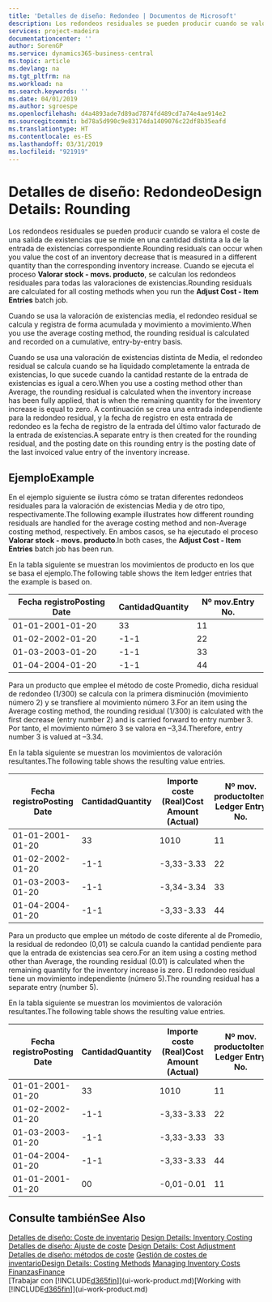```yaml
---
title: 'Detalles de diseño: Redondeo | Documentos de Microsoft'
description: Los redondeos residuales se pueden producir cuando se valora el coste de una salida de existencias que se mide en una cantidad distinta a la de la entrada de existencias correspondiente. Cuando se ejecuta el proceso **Valorar stock - movs. producto**, se calculan los redondeos residuales para todas las valoraciones de existencias.
services: project-madeira
documentationcenter: ''
author: SorenGP
ms.service: dynamics365-business-central
ms.topic: article
ms.devlang: na
ms.tgt_pltfrm: na
ms.workload: na
ms.search.keywords: ''
ms.date: 04/01/2019
ms.author: sgroespe
ms.openlocfilehash: d4a4893ade7d89ad7874fd489cd7a74e4ae914e2
ms.sourcegitcommit: bd78a5d990c9e83174da1409076c22df8b35eafd
ms.translationtype: HT
ms.contentlocale: es-ES
ms.lasthandoff: 03/31/2019
ms.locfileid: "921919"
---
```

# <a name="design-details-rounding"></a><span data-ttu-id="5a5a2-104">Detalles de diseño: Redondeo</span><span class="sxs-lookup"><span data-stu-id="5a5a2-104">Design Details: Rounding</span></span>
<span data-ttu-id="5a5a2-105">Los redondeos residuales se pueden producir cuando se valora el coste de una salida de existencias que se mide en una cantidad distinta a la de la entrada de existencias correspondiente.</span><span class="sxs-lookup"><span data-stu-id="5a5a2-105">Rounding residuals can occur when you value the cost of an inventory decrease that is measured in a different quantity than the corresponding inventory increase.</span></span> <span data-ttu-id="5a5a2-106">Cuando se ejecuta el proceso **Valorar stock - movs. producto**, se calculan los redondeos residuales para todas las valoraciones de existencias.</span><span class="sxs-lookup"><span data-stu-id="5a5a2-106">Rounding residuals are calculated for all costing methods when you run the **Adjust Cost - Item Entries** batch job.</span></span>  

 <span data-ttu-id="5a5a2-107">Cuando se usa la valoración de existencias media, el redondeo residual se calcula y registra de forma acumulada y movimiento a movimiento.</span><span class="sxs-lookup"><span data-stu-id="5a5a2-107">When you use the average costing method, the rounding residual is calculated and recorded on a cumulative, entry-by-entry basis.</span></span>  

 <span data-ttu-id="5a5a2-108">Cuando se usa una valoración de existencias distinta de Media, el redondeo residual se calcula cuando se ha liquidado completamente la entrada de existencias, lo que sucede cuando la cantidad restante de la entrada de existencias es igual a cero.</span><span class="sxs-lookup"><span data-stu-id="5a5a2-108">When you use a costing method other than Average, the rounding residual is calculated when the inventory increase has been fully applied, that is when the remaining quantity for the inventory increase is equal to zero.</span></span> <span data-ttu-id="5a5a2-109">A continuación se crea una entrada independiente para la redondeo residual, y la fecha de registro en esta entrada de redondeo es la fecha de registro de la entrada del último valor facturado de la entrada de existencias.</span><span class="sxs-lookup"><span data-stu-id="5a5a2-109">A separate entry is then created for the rounding residual, and the posting date on this rounding entry is the posting date of the last invoiced value entry of the inventory increase.</span></span>  

## <a name="example"></a><span data-ttu-id="5a5a2-110">Ejemplo</span><span class="sxs-lookup"><span data-stu-id="5a5a2-110">Example</span></span>  
 <span data-ttu-id="5a5a2-111">En el ejemplo siguiente se ilustra cómo se tratan diferentes redondeos residuales para la valoración de existencias Media y de otro tipo, respectivamente.</span><span class="sxs-lookup"><span data-stu-id="5a5a2-111">The following example illustrates how different rounding residuals are handled for the average costing method and non-Average costing method, respectively.</span></span> <span data-ttu-id="5a5a2-112">En ambos casos, se ha ejecutado el proceso **Valorar stock - movs. producto**.</span><span class="sxs-lookup"><span data-stu-id="5a5a2-112">In both cases, the **Adjust Cost - Item Entries** batch job has been run.</span></span>  

 <span data-ttu-id="5a5a2-113">En la tabla siguiente se muestran los movimientos de producto en los que se basa el ejemplo.</span><span class="sxs-lookup"><span data-stu-id="5a5a2-113">The following table shows the item ledger entries that the example is based on.</span></span>  

|<span data-ttu-id="5a5a2-114">Fecha registro</span><span class="sxs-lookup"><span data-stu-id="5a5a2-114">Posting Date</span></span>|<span data-ttu-id="5a5a2-115">Cantidad</span><span class="sxs-lookup"><span data-stu-id="5a5a2-115">Quantity</span></span>|<span data-ttu-id="5a5a2-116">Nº mov.</span><span class="sxs-lookup"><span data-stu-id="5a5a2-116">Entry No.</span></span>|  
|------------------|--------------|---------------|  
|<span data-ttu-id="5a5a2-117">01-01-20</span><span class="sxs-lookup"><span data-stu-id="5a5a2-117">01-01-20</span></span>|<span data-ttu-id="5a5a2-118">3</span><span class="sxs-lookup"><span data-stu-id="5a5a2-118">3</span></span>|<span data-ttu-id="5a5a2-119">1</span><span class="sxs-lookup"><span data-stu-id="5a5a2-119">1</span></span>|  
|<span data-ttu-id="5a5a2-120">01-02-20</span><span class="sxs-lookup"><span data-stu-id="5a5a2-120">02-01-20</span></span>|<span data-ttu-id="5a5a2-121">-1</span><span class="sxs-lookup"><span data-stu-id="5a5a2-121">-1</span></span>|<span data-ttu-id="5a5a2-122">2</span><span class="sxs-lookup"><span data-stu-id="5a5a2-122">2</span></span>|  
|<span data-ttu-id="5a5a2-123">01-03-20</span><span class="sxs-lookup"><span data-stu-id="5a5a2-123">03-01-20</span></span>|<span data-ttu-id="5a5a2-124">-1</span><span class="sxs-lookup"><span data-stu-id="5a5a2-124">-1</span></span>|<span data-ttu-id="5a5a2-125">3</span><span class="sxs-lookup"><span data-stu-id="5a5a2-125">3</span></span>|  
|<span data-ttu-id="5a5a2-126">01-04-20</span><span class="sxs-lookup"><span data-stu-id="5a5a2-126">04-01-20</span></span>|<span data-ttu-id="5a5a2-127">-1</span><span class="sxs-lookup"><span data-stu-id="5a5a2-127">-1</span></span>|<span data-ttu-id="5a5a2-128">4</span><span class="sxs-lookup"><span data-stu-id="5a5a2-128">4</span></span>|  

 <span data-ttu-id="5a5a2-129">Para un producto que emplee el método de coste Promedio, dicha residual de redondeo (1/300) se calcula con la primera disminución (movimiento número 2) y se transfiere al movimiento número 3.</span><span class="sxs-lookup"><span data-stu-id="5a5a2-129">For an item using the Average costing method, the rounding residual (1/300) is calculated with the first decrease (entry number 2) and is carried forward to entry number 3.</span></span> <span data-ttu-id="5a5a2-130"> Por tanto, el movimiento número 3 se valora en –3,34.</span><span class="sxs-lookup"><span data-stu-id="5a5a2-130">Therefore, entry number 3 is valued at –3.34.</span></span>  

 <span data-ttu-id="5a5a2-131">En la tabla siguiente se muestran los movimientos de valoración resultantes.</span><span class="sxs-lookup"><span data-stu-id="5a5a2-131">The following table shows the resulting value entries.</span></span>  

|<span data-ttu-id="5a5a2-132">Fecha registro</span><span class="sxs-lookup"><span data-stu-id="5a5a2-132">Posting Date</span></span>|<span data-ttu-id="5a5a2-133">Cantidad</span><span class="sxs-lookup"><span data-stu-id="5a5a2-133">Quantity</span></span>|<span data-ttu-id="5a5a2-134">Importe coste (Real)</span><span class="sxs-lookup"><span data-stu-id="5a5a2-134">Cost Amount (Actual)</span></span>|<span data-ttu-id="5a5a2-135">Nº mov. producto</span><span class="sxs-lookup"><span data-stu-id="5a5a2-135">Item Ledger Entry No.</span></span>|<span data-ttu-id="5a5a2-136">Nº mov.</span><span class="sxs-lookup"><span data-stu-id="5a5a2-136">Entry No.</span></span>|  
|------------------|--------------|----------------------------|---------------------------|---------------|  
|<span data-ttu-id="5a5a2-137">01-01-20</span><span class="sxs-lookup"><span data-stu-id="5a5a2-137">01-01-20</span></span>|<span data-ttu-id="5a5a2-138">3</span><span class="sxs-lookup"><span data-stu-id="5a5a2-138">3</span></span>|<span data-ttu-id="5a5a2-139">10</span><span class="sxs-lookup"><span data-stu-id="5a5a2-139">10</span></span>|<span data-ttu-id="5a5a2-140">1</span><span class="sxs-lookup"><span data-stu-id="5a5a2-140">1</span></span>|<span data-ttu-id="5a5a2-141">1</span><span class="sxs-lookup"><span data-stu-id="5a5a2-141">1</span></span>|  
|<span data-ttu-id="5a5a2-142">01-02-20</span><span class="sxs-lookup"><span data-stu-id="5a5a2-142">02-01-20</span></span>|<span data-ttu-id="5a5a2-143">-1</span><span class="sxs-lookup"><span data-stu-id="5a5a2-143">-1</span></span>|<span data-ttu-id="5a5a2-144">-3,33</span><span class="sxs-lookup"><span data-stu-id="5a5a2-144">-3.33</span></span>|<span data-ttu-id="5a5a2-145">2</span><span class="sxs-lookup"><span data-stu-id="5a5a2-145">2</span></span>|<span data-ttu-id="5a5a2-146">2</span><span class="sxs-lookup"><span data-stu-id="5a5a2-146">2</span></span>|  
|<span data-ttu-id="5a5a2-147">01-03-20</span><span class="sxs-lookup"><span data-stu-id="5a5a2-147">03-01-20</span></span>|<span data-ttu-id="5a5a2-148">-1</span><span class="sxs-lookup"><span data-stu-id="5a5a2-148">-1</span></span>|<span data-ttu-id="5a5a2-149">-3,34</span><span class="sxs-lookup"><span data-stu-id="5a5a2-149">-3.34</span></span>|<span data-ttu-id="5a5a2-150">3</span><span class="sxs-lookup"><span data-stu-id="5a5a2-150">3</span></span>|<span data-ttu-id="5a5a2-151">3</span><span class="sxs-lookup"><span data-stu-id="5a5a2-151">3</span></span>|  
|<span data-ttu-id="5a5a2-152">01-04-20</span><span class="sxs-lookup"><span data-stu-id="5a5a2-152">04-01-20</span></span>|<span data-ttu-id="5a5a2-153">-1</span><span class="sxs-lookup"><span data-stu-id="5a5a2-153">-1</span></span>|<span data-ttu-id="5a5a2-154">-3,33</span><span class="sxs-lookup"><span data-stu-id="5a5a2-154">-3.33</span></span>|<span data-ttu-id="5a5a2-155">4</span><span class="sxs-lookup"><span data-stu-id="5a5a2-155">4</span></span>|<span data-ttu-id="5a5a2-156">4</span><span class="sxs-lookup"><span data-stu-id="5a5a2-156">4</span></span>|  

 <span data-ttu-id="5a5a2-157">Para un producto que emplee un método de coste diferente al de Promedio, la residual de redondeo (0,01) se calcula cuando la cantidad pendiente para que la entrada de existencias sea cero.</span><span class="sxs-lookup"><span data-stu-id="5a5a2-157">For an item using a costing method other than Average, the rounding residual (0.01) is calculated when the remaining quantity for the inventory increase is zero.</span></span> <span data-ttu-id="5a5a2-158">El redondeo residual tiene un movimiento independiente (número 5).</span><span class="sxs-lookup"><span data-stu-id="5a5a2-158">The rounding residual has a separate entry (number 5).</span></span>  

 <span data-ttu-id="5a5a2-159">En la tabla siguiente se muestran los movimientos de valoración resultantes.</span><span class="sxs-lookup"><span data-stu-id="5a5a2-159">The following table shows the resulting value entries.</span></span>  

|<span data-ttu-id="5a5a2-160">Fecha registro</span><span class="sxs-lookup"><span data-stu-id="5a5a2-160">Posting Date</span></span>|<span data-ttu-id="5a5a2-161">Cantidad</span><span class="sxs-lookup"><span data-stu-id="5a5a2-161">Quantity</span></span>|<span data-ttu-id="5a5a2-162">Importe coste (Real)</span><span class="sxs-lookup"><span data-stu-id="5a5a2-162">Cost Amount (Actual)</span></span>|<span data-ttu-id="5a5a2-163">Nº mov. producto</span><span class="sxs-lookup"><span data-stu-id="5a5a2-163">Item Ledger Entry No.</span></span>|<span data-ttu-id="5a5a2-164">Nº mov.</span><span class="sxs-lookup"><span data-stu-id="5a5a2-164">Entry No.</span></span>|  
|------------------|--------------|----------------------------|---------------------------|---------------|  
|<span data-ttu-id="5a5a2-165">01-01-20</span><span class="sxs-lookup"><span data-stu-id="5a5a2-165">01-01-20</span></span>|<span data-ttu-id="5a5a2-166">3</span><span class="sxs-lookup"><span data-stu-id="5a5a2-166">3</span></span>|<span data-ttu-id="5a5a2-167">10</span><span class="sxs-lookup"><span data-stu-id="5a5a2-167">10</span></span>|<span data-ttu-id="5a5a2-168">1</span><span class="sxs-lookup"><span data-stu-id="5a5a2-168">1</span></span>|<span data-ttu-id="5a5a2-169">1</span><span class="sxs-lookup"><span data-stu-id="5a5a2-169">1</span></span>|  
|<span data-ttu-id="5a5a2-170">01-02-20</span><span class="sxs-lookup"><span data-stu-id="5a5a2-170">02-01-20</span></span>|<span data-ttu-id="5a5a2-171">-1</span><span class="sxs-lookup"><span data-stu-id="5a5a2-171">-1</span></span>|<span data-ttu-id="5a5a2-172">-3,33</span><span class="sxs-lookup"><span data-stu-id="5a5a2-172">-3.33</span></span>|<span data-ttu-id="5a5a2-173">2</span><span class="sxs-lookup"><span data-stu-id="5a5a2-173">2</span></span>|<span data-ttu-id="5a5a2-174">2</span><span class="sxs-lookup"><span data-stu-id="5a5a2-174">2</span></span>|  
|<span data-ttu-id="5a5a2-175">01-03-20</span><span class="sxs-lookup"><span data-stu-id="5a5a2-175">03-01-20</span></span>|<span data-ttu-id="5a5a2-176">-1</span><span class="sxs-lookup"><span data-stu-id="5a5a2-176">-1</span></span>|<span data-ttu-id="5a5a2-177">-3,33</span><span class="sxs-lookup"><span data-stu-id="5a5a2-177">-3.33</span></span>|<span data-ttu-id="5a5a2-178">3</span><span class="sxs-lookup"><span data-stu-id="5a5a2-178">3</span></span>|<span data-ttu-id="5a5a2-179">3</span><span class="sxs-lookup"><span data-stu-id="5a5a2-179">3</span></span>|  
|<span data-ttu-id="5a5a2-180">01-04-20</span><span class="sxs-lookup"><span data-stu-id="5a5a2-180">04-01-20</span></span>|<span data-ttu-id="5a5a2-181">-1</span><span class="sxs-lookup"><span data-stu-id="5a5a2-181">-1</span></span>|<span data-ttu-id="5a5a2-182">-3,33</span><span class="sxs-lookup"><span data-stu-id="5a5a2-182">-3.33</span></span>|<span data-ttu-id="5a5a2-183">4</span><span class="sxs-lookup"><span data-stu-id="5a5a2-183">4</span></span>|<span data-ttu-id="5a5a2-184">4</span><span class="sxs-lookup"><span data-stu-id="5a5a2-184">4</span></span>|  
|<span data-ttu-id="5a5a2-185">01-01-20</span><span class="sxs-lookup"><span data-stu-id="5a5a2-185">01-01-20</span></span>|<span data-ttu-id="5a5a2-186">0</span><span class="sxs-lookup"><span data-stu-id="5a5a2-186">0</span></span>|<span data-ttu-id="5a5a2-187">-0,01</span><span class="sxs-lookup"><span data-stu-id="5a5a2-187">-0.01</span></span>|<span data-ttu-id="5a5a2-188">1</span><span class="sxs-lookup"><span data-stu-id="5a5a2-188">1</span></span>|<span data-ttu-id="5a5a2-189">5</span><span class="sxs-lookup"><span data-stu-id="5a5a2-189">5</span></span>|  

## <a name="see-also"></a><span data-ttu-id="5a5a2-190">Consulte también</span><span class="sxs-lookup"><span data-stu-id="5a5a2-190">See Also</span></span>  
 <span data-ttu-id="5a5a2-191">[Detalles de diseño: Coste de inventario](design-details-inventory-costing.md) </span><span class="sxs-lookup"><span data-stu-id="5a5a2-191">[Design Details: Inventory Costing](design-details-inventory-costing.md) </span></span>  
 <span data-ttu-id="5a5a2-192">[Detalles de diseño: Ajuste de coste](design-details-cost-adjustment.md) </span><span class="sxs-lookup"><span data-stu-id="5a5a2-192">[Design Details: Cost Adjustment](design-details-cost-adjustment.md) </span></span>  
 <span data-ttu-id="5a5a2-193">[Detalles de diseño: métodos de coste](design-details-costing-methods.md) [Gestión de costes de inventario](finance-manage-inventory-costs.md)</span><span class="sxs-lookup"><span data-stu-id="5a5a2-193">[Design Details: Costing Methods](design-details-costing-methods.md) [Managing Inventory Costs](finance-manage-inventory-costs.md)</span></span>  
 [<span data-ttu-id="5a5a2-194">Finanzas</span><span class="sxs-lookup"><span data-stu-id="5a5a2-194">Finance</span></span>](finance.md)  
 <span data-ttu-id="5a5a2-195">[Trabajar con [!INCLUDE[d365fin](includes/d365fin_md.md)]](ui-work-product.md)</span><span class="sxs-lookup"><span data-stu-id="5a5a2-195">[Working with [!INCLUDE[d365fin](includes/d365fin_md.md)]](ui-work-product.md)</span></span>
